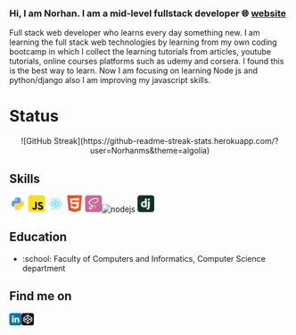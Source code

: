 ###  Hi, I am Norhan. I am a mid-level fullstack developer :globe_with_meridians: [website]
 Full stack web developer who learns every day something new. I am learning the full stack web technologies by learning from my own coding bootcamp in which I collect the learning tutorials from articles, youtube tutorials, online courses platforms such as udemy and corsera. I found this is the best way to learn. Now I am focusing on learning Node js and python/django also I am improving my javascript skills.

 # Status
 <div align="center">![GitHub Streak](https://github-readme-streak-stats.herokuapp.com/?user=Norhanms&theme=algolia)</div>
 
## Skills 
<img  width='30px' src='https://github.com/edent/SuperTinyIcons/blob/master/images/svg/python.svg' alt='python'/> <img  width='30px' src='https://github.com/edent/SuperTinyIcons/blob/master/images/svg/javascript.svg' alt='javascript'/> <img  width='30px' src='https://github.com/edent/SuperTinyIcons/blob/master/images/svg/react.svg' alt='react'/> <img  width='30px' src='https://github.com/edent/SuperTinyIcons/blob/master/images/svg/html5.svg' alt='html5'/> <img  width='30px' src='https://github.com/edent/SuperTinyIcons/blob/master/images/svg/sass.svg' alt='sass'/><img  width='30px' src='https://img.icons8.com/color/48/000000/nodejs.png' alt='nodejs'/> <img  width='30px' src='https://github.com/edent/SuperTinyIcons/blob/master/images/svg/djangoproject.svg' alt='django'/>

## Education
<ul>
  <li>:school: Faculty of Computers and Informatics, Computer Science department</li>
</ul>

## Find me on
[<img align='left' width='22px' src='https://github.com/edent/SuperTinyIcons/blob/master/images/svg/linkedin.svg' alt='linkedin'/>][linkedin]
[<img align='left' width='22px' src='https://github.com/edent/SuperTinyIcons/blob/master/images/svg/codepen.svg' alt='codepen'/>][codepen]

[website]: https://norhanms.github.io/
[linkedin]: https://www.linkedin.com/in/norhanms/
[codepen]: https://codepen.io/norhanms

